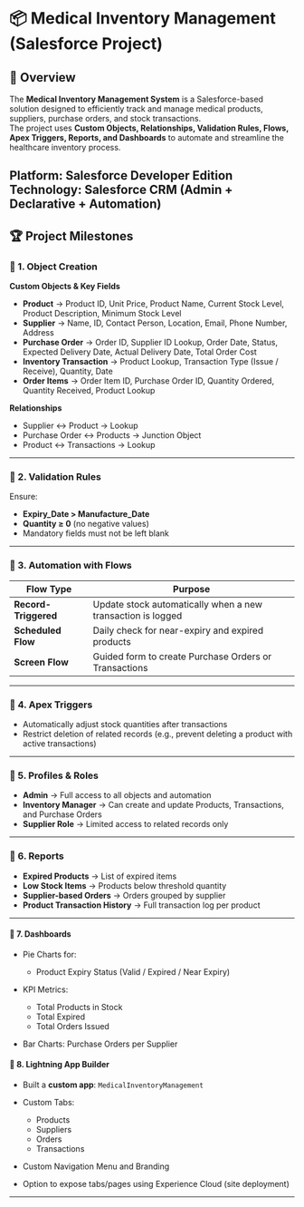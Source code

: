 # 📦 Medical Inventory Management (Salesforce Project)

## 📖 Overview
The **Medical Inventory Management System** is a Salesforce-based solution designed to efficiently track and manage medical products, suppliers, purchase orders, and stock transactions.  
The project uses **Custom Objects, Relationships, Validation Rules, Flows, Apex Triggers, Reports, and Dashboards** to automate and streamline the healthcare inventory process.

**Platform:** Salesforce Developer Edition
**Technology:** Salesforce CRM (Admin + Declarative + Automation)
---

## 🏆 Project Milestones  

### 📌 1. Object Creation  

**Custom Objects & Key Fields**
- **Product** → Product ID, Unit Price, Product Name, Current Stock Level, Product Description, Minimum Stock Level 
- **Supplier** → Name, ID, Contact Person, Location, Email, Phone Number, Address 
- **Purchase Order** → Order ID, Supplier ID Lookup, Order Date, Status, Expected Delivery Date, Actual Delivery Date, Total Order Cost
- **Inventory Transaction** → Product Lookup, Transaction Type (Issue / Receive), Quantity, Date
- **Order Items** → Order Item ID, Purchase Order ID, Quantity Ordered, Quantity Received, Product Lookup

**Relationships**
- Supplier ↔ Product → Lookup  
- Purchase Order ↔ Products → Junction Object  
- Product ↔ Transactions → Lookup  

---

### 📌 2. Validation Rules  
Ensure:
- **Expiry_Date > Manufacture_Date**  
- **Quantity ≥ 0** (no negative values)  
- Mandatory fields must not be left blank  

---

### 📌 3. Automation with Flows  

| Flow Type          | Purpose |
|--------------------|---------|
| **Record-Triggered** | Update stock automatically when a new transaction is logged |
| **Scheduled Flow**   | Daily check for near-expiry and expired products |
| **Screen Flow**      | Guided form to create Purchase Orders or Transactions |

---

### 📌 4. Apex Triggers 
- Automatically adjust stock quantities after transactions  
- Restrict deletion of related records (e.g., prevent deleting a product with active transactions)  

---

### 📌 5. Profiles & Roles  
- **Admin** → Full access to all objects and automation  
- **Inventory Manager** → Can create and update Products, Transactions, and Purchase Orders  
- **Supplier Role** → Limited access to related records only  

---

### 📌 6. Reports  
- **Expired Products** → List of expired items  
- **Low Stock Items** → Products below threshold quantity  
- **Supplier-based Orders** → Orders grouped by supplier  
- **Product Transaction History** → Full transaction log per product  

---

#### 📌 7. **Dashboards**

* Pie Charts for:

  * Product Expiry Status (Valid / Expired / Near Expiry)
* KPI Metrics:

  * Total Products in Stock
  * Total Expired
  * Total Orders Issued
* Bar Charts: Purchase Orders per Supplier


#### 📌 8. **Lightning App Builder**

* Built a **custom app**: `MedicalInventoryManagement`
* Custom Tabs:

  * Products
  * Suppliers
  * Orders
  * Transactions
* Custom Navigation Menu and Branding
* Option to expose tabs/pages using Experience Cloud (site deployment)

---




